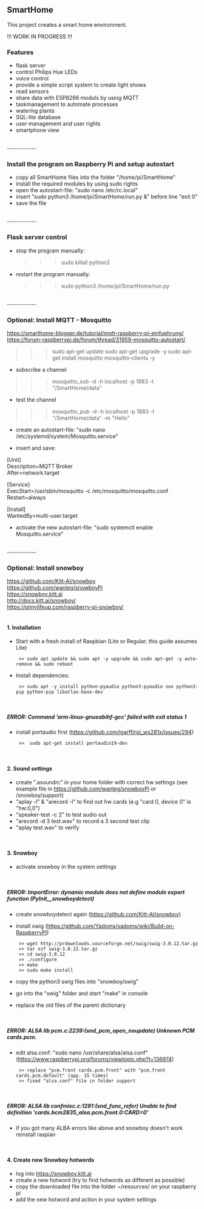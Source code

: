 ##  SmartHome

This project creates a smart home environment.

!!! WORK IN PROGRESS !!!


### Features

- flask server 
- control Philips Hue LEDs
- voice control 
- provide a simple script system to create light shows
- read sensors
- share data with ESP8266 moduls by using MQTT
- taskmanagement to automate processes
- watering plants
- SQL-lite database 
- user management and user rights
- smartphone view

</br>
------------
</br>

### Install the program on Raspberry Pi and setup autostart

- copy all SmartHome files into the folder "/home/pi/SmartHome"
- install the required modules by using sudo rights
- open the autostart-file: "sudo nano /etc/rc.local"
- insert "sudo python3 /home/pi/SmartHome/run.py &" before line "exit 0"
- save the file

</br>
------------
</br>

### Flask server control

- stop the program manually: 

  >>> sudo killall python3

- restart the program manually:

  >>> sudo python3 /home/pi/SmartHome/run.py


</br>
------------
</br>

### Optional: Install MQTT - Mosquitto 

https://smarthome-blogger.de/tutorial/mqtt-raspberry-pi-einfuehrung/
</br>
https://forum-raspberrypi.de/forum/thread/31959-mosquitto-autostart/
</br>

>>> sudo apt-get update
>>> sudo apt-get upgrade -y
>>> sudo apt-get install mosquitto mosquitto-clients -y

- subscribe a channel

>>> mosquitto_sub -d -h localhost -p 1883 -t "/SmartHome/data"

- test the channel

>>> mosquitto_pub -d -h localhost -p 1883 -t "/SmartHome/data" -m "Hello"

- create an autostart-file: "sudo nano /etc/systemd/system/Mosquitto.service"

- insert and save:

[Unit]</br>
Description=MQTT Broker</br>
After=network.target</br>

[Service]</br>
ExecStart=/usr/sbin/mosquitto -c /etc/mosquitto/mosquitto.conf</br>
Restart=always</br>

[Install]</br>
WantedBy=multi-user.target</br>

- activate the new autostart-file: "sudo systemctl enable Mosquitto.service"

</br>
------------
</br>


### Optional: Install snowboy

https://github.com/Kitt-AI/snowboy
</br>
https://github.com/wanleg/snowboyPi 
</br>
https://snowboy.kitt.ai
</br>
http://docs.kitt.ai/snowboy/
</br>
https://pimylifeup.com/raspberry-pi-snowboy/
</br>
</br>

#### 1. Installation

- Start with a fresh install of Raspbian (Lite or Regular, this guide assumes Lite)

       >> sudo apt update && sudo apt -y upgrade && sudo apt-get -y auto-remove && sudo reboot

- Install dependencies:

       >> sudo apt -y install python-pyaudio python3-pyaudio sox python3-pip python-pip libatlas-base-dev

</br>

##### ERROR: Command 'arm-linux-gnueabihf-gcc' failed with exit status 1

- install portaudio first (https://github.com/jgarff/rpi_ws281x/issues/294)

       >>  sudo apt-get install portaudio19-dev

</br>

#### 2. Sound settings

- create ".asoundrc" in your home folder with correct hw settings (see example file in https://github.com/wanleg/snowboyPi or /snowboy/support)
- "aplay -l" & "arecord -l" to find out hw cards (e.g "card 0, device 0" is "hw:0,0")
- "speaker-test -c 2" to test audio out
- "arecord -d 3 test.wav" to record a 3 second test clip 
- "aplay test.wav" to verify

</br>

#### 3. Snowboy

- activate snowboy in the system settings

</br>

##### ERROR: ImportError: dynamic module does not define module export function (PyInit__snowboydetect)

- create snowboydetect again (https://github.com/Kitt-AI/snowboy)
- install swig (https://github.com/Yadoms/yadoms/wiki/Build-on-RaspberryPI)

       >> wget http://prdownloads.sourceforge.net/swig/swig-3.0.12.tar.gz
       >> tar xzf swig-3.0.12.tar.gz
       >> cd swig-3.0.12
       >> ./configure
       >> make
       >> sudo make install

- copy the python3 swig files into "snowboy/swig"
- go into the "swig" folder and start "make" in console 
- replace the old files of the parent dictionary

</br>

##### ERROR: ALSA lib pcm.c:2239:(snd_pcm_open_noupdate) Unknown PCM cards.pcm.<blah blah>

- edit alsa.conf: "sudo nano /usr/share/alsa/alsa.conf" (https://www.raspberrypi.org/forums/viewtopic.php?t=136974)
       
       >> replace "pcm.front cards.pcm.front" with "pcm.front cards.pcm.default" (app. 15 times)
       >> fixed "alsa.conf" file in folder support
       
</br>

##### ERROR: ALSA lib confmisc.c:1281:(snd_func_refer) Unable to find definition 'cards.bcm2835_alsa.pcm.front.0:CARD=0'

- if you got many ALBA errors like above and snowboy doesn't work reinstall raspian

</br>

#### 4. Create new Snowboy hotwords

- log into https://snowboy.kitt.ai
- create a new hotword (try to find hotwords as different as possible)
- copy the downloaded file into the folder ~/resources/ on your raspberry pi
- add the new hotword and action in your system settings